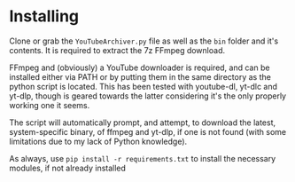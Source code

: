 # Installing
Clone or grab the `YouTubeArchiver.py` file as well as the `bin` folder and it's contents. It is required to extract the 7z FFmpeg download.

FFmpeg and (obviously) a YouTube downloader is required, and can be installed either via PATH or by putting them in the same directory as the python script is located.
This has been tested with youtube-dl, yt-dlc and yt-dlp, though is geared towards the latter considering it's the only properly working one it seems.

The script will automatically prompt, and attempt, to download the latest, system-specific binary, of ffmpeg and yt-dlp, if one is not found (with some limitations due to my lack of Python knowledge).

As always, use `pip install -r requirements.txt` to install the necessary modules, if not already installed
